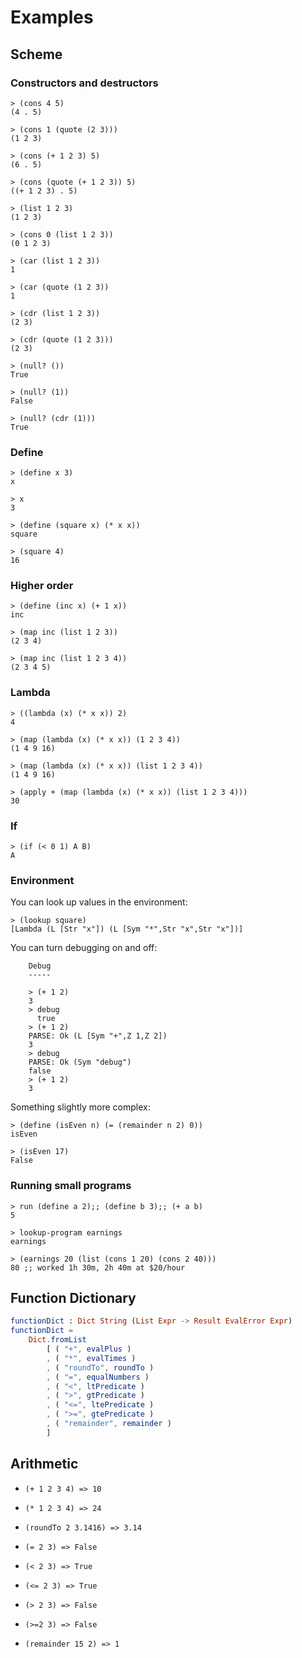 # Examples


## Scheme

### Constructors and destructors

```text
> (cons 4 5)
(4 . 5)

> (cons 1 (quote (2 3)))
(1 2 3)

> (cons (+ 1 2 3) 5)
(6 . 5)

> (cons (quote (+ 1 2 3)) 5)
((+ 1 2 3) . 5)

> (list 1 2 3)
(1 2 3)

> (cons 0 (list 1 2 3))
(0 1 2 3)

> (car (list 1 2 3))
1

> (car (quote (1 2 3))
1

> (cdr (list 1 2 3))
(2 3)

> (cdr (quote (1 2 3)))
(2 3)

> (null? ())
True

> (null? (1))
False

> (null? (cdr (1)))
True
```

### Define

``` 
> (define x 3)
x

> x
3

> (define (square x) (* x x))
square

> (square 4)
16
```

### Higher order

```text
> (define (inc x) (+ 1 x))
inc

> (map inc (list 1 2 3))
(2 3 4)

> (map inc (list 1 2 3 4))
(2 3 4 5)
```


### Lambda

```text
> ((lambda (x) (* x x)) 2)
4

> (map (lambda (x) (* x x)) (1 2 3 4))
(1 4 9 16)

> (map (lambda (x) (* x x)) (list 1 2 3 4))
(1 4 9 16)

> (apply + (map (lambda (x) (* x x)) (list 1 2 3 4)))
30
```

### If

```text
> (if (< 0 1) A B)
A
```

### Environment

You can look up values in the environment:

```
> (lookup square)
[Lambda (L [Str "x"]) (L [Sym "*",Str "x",Str "x"])]
```

You can turn debugging on and off:

```text
    Debug
    -----

    > (+ 1 2)
    3
    > debug
      true
    > (+ 1 2)
    PARSE: Ok (L [Sym "+",Z 1,Z 2])
    3
    > debug
    PARSE: Ok (Sym "debug")
    false
    > (+ 1 2)
    3
```

Something slightly more complex:

```
> (define (isEven n) (= (remainder n 2) 0))
isEven

> (isEven 17)
False
```

### Running small programs

```text
> run (define a 2);; (define b 3);; (+ a b)
5

> lookup-program earnings
earnings

> (earnings 20 (list (cons 1 20) (cons 2 40)))
80 ;; worked 1h 30m, 2h 40m at $20/hour
```


## Function Dictionary

```elm
functionDict : Dict String (List Expr -> Result EvalError Expr)
functionDict =
    Dict.fromList
        [ ( "+", evalPlus )
        , ( "*", evalTimes )
        , ( "roundTo", roundTo )
        , ( "=", equalNumbers )
        , ( "<", ltPredicate )
        , ( ">", gtPredicate )
        , ( "<=", ltePredicate )
        , ( ">=", gtePredicate )
        , ( "remainder", remainder )
        ]
```

## Arithmetic

- `(+ 1 2 3 4) => 10`

- `(* 1 2 3 4) => 24`

- `(roundTo 2 3.1416) => 3.14`

- `(= 2 3) => False`

- `(< 2 3) => True`

- `(<= 2 3) => True`

- `(> 2 3) => False`

- `(>=2 3) => False`

- `(remainder 15 2) => 1`